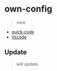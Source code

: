 # own-config

> view

+ [quick-code](./quick_code.md)
+ [Vscode](./vscode/README.md)

## Update

> will update.

